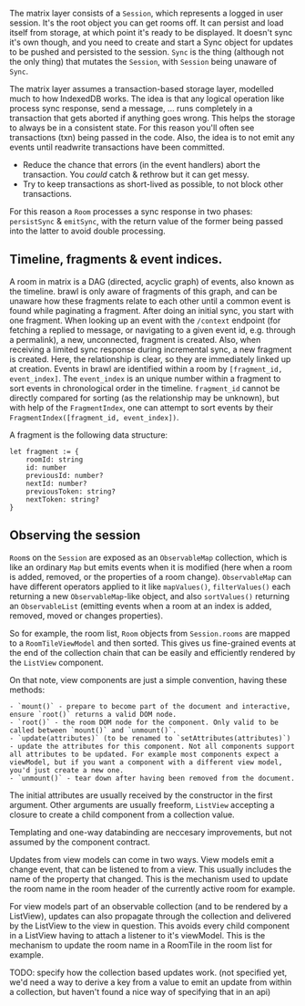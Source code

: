The matrix layer consists of a `Session`, which represents a logged in user session. It's the root object you can get rooms off. It can persist and load itself from storage, at which point it's ready to be displayed. It doesn't sync it's own though, and you need to create and start a Sync object for updates to be pushed and persisted to the session. `Sync` is the thing (although not the only thing) that mutates the `Session`, with `Session` being unaware of `Sync`.

The matrix layer assumes a transaction-based storage layer, modelled much to how IndexedDB works. The idea is that any logical operation like process sync response, send a message, ... runs completely in a transaction that gets aborted if anything goes wrong. This helps the storage to always be in a consistent state. For this reason you'll often see transactions (txn) being passed in the code. Also, the idea is to not emit any events until readwrite transactions have been committed. 

 - Reduce the chance that errors (in the event handlers) abort the transaction. You *could* catch & rethrow but it can get messy.
 - Try to keep transactions as short-lived as possible, to not block other transactions.

For this reason a `Room` processes a sync response in two phases: `persistSync` & `emitSync`, with the return value of the former being passed into the latter to avoid double processing.

## Timeline, fragments & event indices.

A room in matrix is a DAG (directed, acyclic graph) of events, also known as the timeline. brawl is only aware of fragments of this graph, and can be unaware how these fragments relate to each other until a common event is found while paginating a fragment. After doing an initial sync, you start with one fragment. When looking up an event with the `/context` endpoint (for fetching a replied to message, or navigating to a given event id, e.g. through a permalink), a new, unconnected, fragment is created. Also, when receiving a limited sync response during incremental sync, a new fragment is created. Here, the relationship is clear, so they are immediately linked up at creation. Events in brawl are identified within a room by `[fragment_id, event_index]`. The `event_index` is an unique number within a fragment to sort events in chronological order in the timeline. `fragment_id` cannot be directly compared for sorting (as the relationship may be unknown), but with help of the `FragmentIndex`, one can attempt to sort events by their `FragmentIndex([fragment_id, event_index])`.

A fragment is the following data structure:
```
let fragment := {
    roomId: string
    id: number
    previousId: number?
    nextId: number?
    previousToken: string?
    nextToken: string?
}
```

## Observing the session

`Room`s on the `Session` are exposed as an `ObservableMap` collection, which is like an ordinary `Map` but emits events when it is modified (here when a room is added, removed, or the properties of a room change). `ObservableMap` can have different operators applied to it like `mapValues()`, `filterValues()` each returning a new `ObservableMap`-like object, and also `sortValues()` returning an `ObservableList` (emitting events when a room at an index is added, removed, moved or changes properties).

So for example, the room list, `Room` objects from `Session.rooms` are mapped to a `RoomTileViewModel` and then sorted. This gives us fine-grained events at the end of the collection chain that can be easily and efficiently rendered by the `ListView` component.

On that note, view components are just a simple convention, having these methods:

    - `mount()` - prepare to become part of the document and interactive, ensure `root()` returns a valid DOM node.
    - `root()` - the room DOM node for the component. Only valid to be called between `mount()` and `unmount()`.
    - `update(attributes)` (to be renamed to `setAttributes(attributes)`) - update the attributes for this component. Not all components support all attributes to be updated. For example most components expect a viewModel, but if you want a component with a different view model, you'd just create a new one.
    - `unmount()` - tear down after having been removed from the document.

The initial attributes are usually received by the constructor in the first argument. Other arguments are usually freeform, `ListView` accepting a closure to create a child component from a collection value.

Templating and one-way databinding are neccesary improvements, but not assumed by the component contract.

Updates from view models can come in two ways. View models emit a change event, that can be listened to from a view. This usually includes the name of the property that changed. This is the mechanism used to update the room name in the room header of the currently active room for example.

For view models part of an observable collection (and to be rendered by a ListView), updates can also propagate through the collection and delivered by the ListView to the view in question. This avoids every child component in a ListView having to attach a listener to it's viewModel. This is the mechanism to update the room name in a RoomTile in the room list for example.

TODO: specify how the collection based updates work. (not specified yet, we'd need a way to derive a key from a value to emit an update from within a collection, but haven't found a nice way of specifying that in an api)
